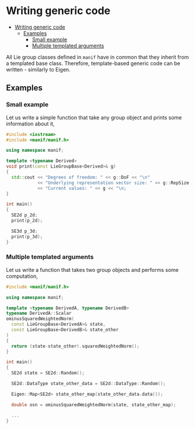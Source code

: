 # Writing generic code

- [Writing generic code](#writing-generic-code)
  - [Examples](#examples)
    - [Small example](#small-example)
    - [Multiple templated arguments](#multiple-templated-arguments)

All Lie group classes defined in `manif` have in common that they inherit from a templated base class.
Therefore, template-based generic code can be written - similarly to Eigen.

## Examples

### Small example

Let us write a simple function that take any group object and prints some information about it,

```cpp
#include <iostream>
#include <manif/manif.h>

using namespace manif;

template <typename Derived>
void print(const LieGroupBase<Derived>& g)
{
  std::cout << "Degrees of freedom: " << g::DoF << "\n"
            << "Underlying representation vector size: " << g::RepSize << "\n"
            << "Current values: " << g << "\n;
}

int main()
{
  SE2d p_2d;
  print(p_2d);

  SE3d p_3d;
  print(p_3d);
}
```

### Multiple templated arguments

Let us write a function that takes two group objects and performs some computation,

```cpp
#include <manif/manif.h>

using namespace manif;

template <typename DerivedA, typename DerivedB>
typename DerivedA::Scalar
ominusSquaredWeightedNorm(
  const LieGroupBase<DerivedA>& state,
  const LieGroupBase<DerivedB>& state_other
)
{
  return (state-state_other).squaredWeightedNorm();
}

int main()
{
  SE2d state = SE2d::Random();

  SE2d::DataType state_other_data = SE2d::DataType::Random();

  Eigen::Map<SE2d> state_other_map(state_other_data.data());

  double osn = ominusSquaredWeightedNorm(state, state_other_map);

  ...
}
```
